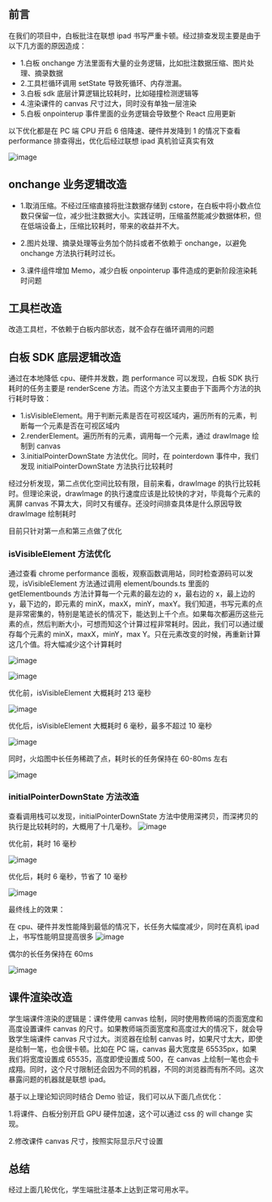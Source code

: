 ## 前言

在我们的项目中，白板批注在联想 ipad 书写严重卡顿。经过排查发现主要是由于以下几方面的原因造成：

- 1.白板 onchange 方法里面有大量的业务逻辑，比如批注数据压缩、图片处理、摘录数据
- 2.工具栏循环调用 setState 导致死循环、内存泄漏。
- 3.白板 sdk 底层计算逻辑比较耗时，比如碰撞检测逻辑等
- 4.渲染课件的 canvas 尺寸过大，同时没有单独一层渲染
- 5.白板 onpointerup 事件里面的业务逻辑会导致整个 React 应用更新

以下优化都是在 PC 端 CPU 开启 6 倍降速、硬件并发降到 1 的情况下查看 performance 排查得出，优化后经过联想 ipad 真机验证真实有效

![image](../../../imgs/board-01.png)

## onchange 业务逻辑改造

- 1.取消压缩。不经过压缩直接将批注数据存储到 cstore，在白板中将小数点位数只保留一位，减少批注数据大小。实践证明，压缩虽然能减少数据体积，但在低端设备上，压缩比较耗时，带来的收益并不大。

- 2.图片处理、摘录处理等业务加个防抖或者不依赖于 onchange，以避免 onchange 方法执行耗时过长。

- 3.课件组件增加 Memo，减少白板 onpointerup 事件造成的更新阶段渲染耗时问题

## 工具栏改造

改造工具栏，不依赖于白板内部状态，就不会存在循环调用的问题

## 白板 SDK 底层逻辑改造

通过在本地降低 cpu、硬件并发数，跑 performance 可以发现，白板 SDK 执行耗时的任务主要是 renderScene 方法。而这个方法又主要由于下面两个方法的执行耗时导致：

- 1.isVisibleElement。用于判断元素是否在可视区域内，遍历所有的元素，判断每一个元素是否在可视区域内
- 2.renderElement。遍历所有的元素，调用每一个元素，通过 drawImage 绘制到 canvas
- 3.initialPointerDownState 方法优化。同时，在 pointerdown 事件中，我们发现 initialPointerDownState 方法执行比较耗时

经过分析发现，第二点优化空间比较有限，目前来看，drawImage 的执行比较耗时。但理论来说，drawImage 的执行速度应该是比较快的才对，毕竟每个元素的离屏 canvas 不算太大，同时又有缓存。还没时间排查具体是什么原因导致 drawImage 绘制耗时

目前只针对第一点和第三点做了优化

### isVisibleElement 方法优化

通过查看 chrome performance 面板，观察函数调用站，同时检查源码可以发现，isVisibleElement 方法通过调用 element/bounds.ts 里面的 getElementbounds 方法计算每一个元素的最左边的 x，最右边的 x，最上边的 y，最下边的，即元素的 minX，maxX，minY，maxY。我们知道，书写元素的点是非常密集的，特别是笔迹长的情况下，能达到上千个点。如果每次都遍历这些元素的点，然后判断大小，可想而知这个计算过程非常耗时。因此，我们可以通过缓存每个元素的 minX，maxX，minY，max Y。只在元素改变的时候，再重新计算这几个值。将大幅减少这个计算耗时

![image](../../../imgs/board-02.png)

![image](../../../imgs/board-03.png)

优化前，isVisibleElement 大概耗时 213 毫秒

![image](../../../imgs/board-04.png)

优化后，isVisibleElement 大概耗时 6 毫秒，最多不超过 10 毫秒

![image](../../../imgs/board-05.png)

同时，火焰图中长任务稀疏了点，耗时长的任务保持在 60-80ms 左右

![image](../../../imgs/board-06.png)

### initialPointerDownState 方法改造

查看调用栈可以发现，initialPointerDownState 方法中使用深拷贝，而深拷贝的执行是比较耗时的，大概用了十几毫秒。
![image](../../../imgs/board-07.png)

优化前，耗时 16 毫秒

![image](../../../imgs/board-08.png)

优化后，耗时 6 毫秒，节省了 10 毫秒

![image](../../../imgs/board-09.png)

最终线上的效果：

在 cpu、硬件并发性能降到最低的情况下，长任务大幅度减少，同时在真机 ipad 上，书写性能明显提高很多
![image](../../../imgs/board-10.png)

偶尔的长任务保持在 60ms

![image](../../../imgs/board-11.png)

## 课件渲染改造

学生端课件渲染的逻辑是：课件使用 canvas 绘制，同时使用教师端的页面宽度和高度设置课件 canvas 的尺寸。如果教师端页面宽度和高度过大的情况下，就会导致学生端课件 canvas 尺寸过大。浏览器在绘制 canvas 时，如果尺寸太大，即使是绘制一笔，也会很卡顿。比如在 PC 端，canvas 最大宽度是 65535px，如果我们将宽度设置成 65535，高度即使设置成 500，在 canvas 上绘制一笔也会卡成翔。同时，这个尺寸限制还会因为不同的机器，不同的浏览器而有所不同。这次暴露问题的机器就是联想 ipad。

基于以上理论知识同时结合 Demo 验证，我们可以从下面几点优化：

1.将课件、白板分别开启 GPU 硬件加速，这个可以通过 css 的 will change 实现。

2.修改课件 canvas 尺寸，按照实际显示尺寸设置

## 总结

经过上面几轮优化，学生端批注基本上达到正常可用水平。
